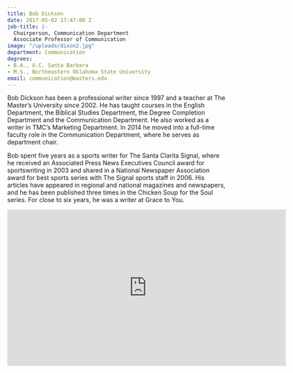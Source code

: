 ```yaml
---
title: Bob Dickson
date: 2017-05-02 17:47:00 Z
job-title: |-
  Chairperson, Communication Department
  Associate Professor of Communication
image: "/uploads/dixon2.jpg"
department: Communication
degrees:
- B.A., U.C. Santa Barbara
- M.S., Northeastern Oklahoma State University
email: communication@masters.edu
---
```


Bob Dickson has been a professional writer since 1997 and a teacher at The Master’s University since 2002. He has taught courses in the English Department, the Biblical Studies Department, the Degree Completion Department and the Communication Department. He also worked as a writer in TMC’s Marketing Department. In 2014 he moved into a full-time faculty role in the Communication Department, where he serves as department chair.

Bob spent five years as a sports writer for The Santa Clarita Signal, where he received an Associated Press News Executives Council award for sportswriting in 2003 and shared in a National Newspaper Association award for best sports series with The Signal sports staff in 2006. His articles have appeared in regional and national magazines and newspapers, and he has been published three times in the Chicken Soup for the Soul series. For close to six years, he was a writer at Grace to You.

<iframe src="https://player.vimeo.com/video/239027118" width="640" height="360" frameborder="0" webkitallowfullscreen mozallowfullscreen allowfullscreen></iframe>